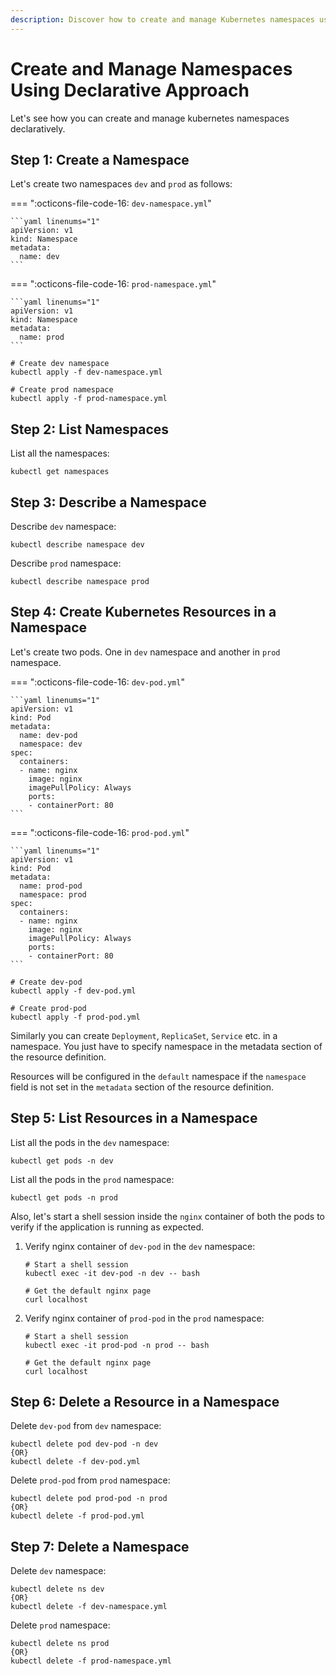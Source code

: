 ```yaml
---
description: Discover how to create and manage Kubernetes namespaces using a declarative approach. Streamline your container organization with best practices.
---
```



# Create and Manage Namespaces Using Declarative Approach

Let's see how you can create and manage kubernetes namespaces declaratively.


## Step 1: Create a Namespace

Let's create two namespaces `dev` and `prod` as follows:

=== ":octicons-file-code-16: `dev-namespace.yml`"

    ```yaml linenums="1"
    apiVersion: v1
    kind: Namespace
    metadata:
      name: dev
    ```

=== ":octicons-file-code-16: `prod-namespace.yml`"

    ```yaml linenums="1"
    apiVersion: v1
    kind: Namespace
    metadata:
      name: prod
    ```

```
# Create dev namespace
kubectl apply -f dev-namespace.yml

# Create prod namespace
kubectl apply -f prod-namespace.yml
```


## Step 2: List Namespaces

List all the namespaces:

```
kubectl get namespaces
```


## Step 3: Describe a Namespace

Describe `dev` namespace:

```
kubectl describe namespace dev
```

Describe `prod` namespace:

```
kubectl describe namespace prod
```


## Step 4: Create Kubernetes Resources in a Namespace

Let's create two pods. One in `dev` namespace and another in `prod` namespace.

=== ":octicons-file-code-16: `dev-pod.yml`"

    ```yaml linenums="1"
    apiVersion: v1
    kind: Pod
    metadata:
      name: dev-pod
      namespace: dev
    spec:
      containers:
      - name: nginx
        image: nginx
        imagePullPolicy: Always
        ports:
        - containerPort: 80
    ```

=== ":octicons-file-code-16: `prod-pod.yml`"

    ```yaml linenums="1"
    apiVersion: v1
    kind: Pod
    metadata:
      name: prod-pod
      namespace: prod
    spec:
      containers:
      - name: nginx
        image: nginx
        imagePullPolicy: Always
        ports:
        - containerPort: 80
    ```

```
# Create dev-pod
kubectl apply -f dev-pod.yml

# Create prod-pod
kubectl apply -f prod-pod.yml
```

Similarly you can create `Deployment`, `ReplicaSet`, `Service` etc. in a namespace. You just have to specify namespace in the metadata section of the resource definition.

Resources will be configured in the `default` namespace if the `namespace` field is not set in the `metadata` section of the resource definition.


## Step 5: List Resources in a Namespace

List all the pods in the `dev` namespace:

```
kubectl get pods -n dev
```

List all the pods in the `prod` namespace:

```
kubectl get pods -n prod
```

Also, let's start a shell session inside the `nginx` container of both the pods to verify if the application is running as expected.

1. Verify nginx container of `dev-pod` in the `dev` namespace:

    ```
    # Start a shell session
    kubectl exec -it dev-pod -n dev -- bash

    # Get the default nginx page
    curl localhost
    ```

2. Verify nginx container of `prod-pod` in the `prod` namespace:

    ```
    # Start a shell session
    kubectl exec -it prod-pod -n prod -- bash

    # Get the default nginx page
    curl localhost
    ```


## Step 6: Delete a Resource in a Namespace

Delete `dev-pod` from `dev` namespace:

```
kubectl delete pod dev-pod -n dev
{OR}
kubectl delete -f dev-pod.yml
```

Delete `prod-pod` from `prod` namespace:

```
kubectl delete pod prod-pod -n prod
{OR}
kubectl delete -f prod-pod.yml
```


## Step 7: Delete a Namespace

Delete `dev` namespace:

```
kubectl delete ns dev
{OR}
kubectl delete -f dev-namespace.yml
```

Delete `prod` namespace:

```
kubectl delete ns prod
{OR}
kubectl delete -f prod-namespace.yml
```